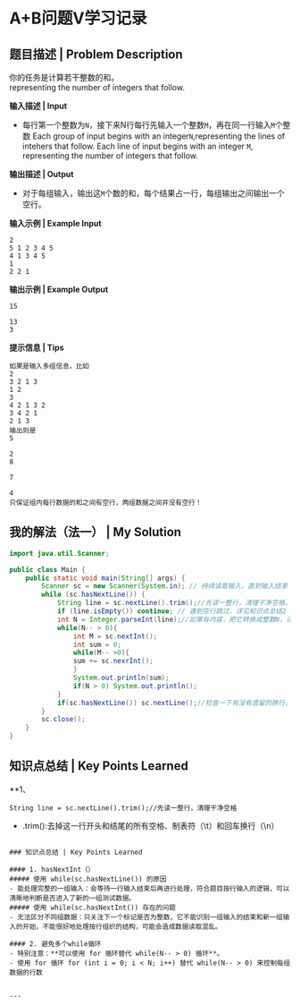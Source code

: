 # A+B问题Ⅴ学习记录

## 题目描述 | Problem Description
你的任务是计算若干整数的和。  
representing the number of integers that follow.

**输入描述 | Input**   
- 每行第一个整数为`N`，接下来N行每行先输入一个整数`M`，再在同一行输入`M`个整数
Each group of input begins with an integer`N`,representing the lines of intehers that follow.
Each line of input begins with an integer `M`, representing the number of integers that follow.

**输出描述 | Output**  
- 对于每组输入，输出这`M`个数的和，每个结果占一行，每组输出之间输出一个空行。

**输入示例 | Example Input**
```
2
5 1 2 3 4 5
4 1 3 4 5
1
2 2 1
```

**输出示例 | Example Output**
```
15

13
3
```
**提示信息 | Tips**
```
如果是输入多组信息，比如
2
3 2 1 3
1 2
3
4 2 1 3 2
3 4 2 1
2 1 3
输出则是
5

2
8

7

4
只保证组内每行数据的和之间有空行，两组数据之间并没有空行！
```

## 我的解法（法一） | My Solution

```java
import java.util.Scanner;

public class Main {
    public static void main(String[] args) {
        Scanner sc = new Scanner(System.in); // 持续读取输入，直到输入结束
        while (sc.hasNextLine()) {
            String line = sc.nextLine().trim();//先读一整行，清理干净空格，详见知识点总结1
            if (line.isEmpty()) continue; // 遇到空行跳过，详见知识点总结2
            int N = Integer.parseInt(line);//如果有内容，把它转换成整数N，详见知识点总结3
            while(N-- > 0){
                int M = sc.nextInt();
                int sum = 0;
                while(M-- >0){
                sum += sc.nexrInt();
                }
                System.out.println(sum);
                if(N > 0) System.out.println();
            }
            if(sc.hasNextLine()) sc.nextLine();//检查一下有没有遗留的换行，有就读掉，详见知识点总结4
        }    
        sc.close();
    }
}
```
## 知识点总结 | Key Points Learned
**1、
```
String line = sc.nextLine().trim();//先读一整行，清理干净空格
```
- .trim():去掉这一行开头和结尾的所有空格、制表符（\t）和回车换行（\n）
  
```

### 知识点总结 | Key Points Learned

#### 1. hasNextInt（）
##### 使用 while(sc.hasNextLine()) 的原因
- 能处理完整的一组输入：会等待一行输入结束后再进行处理，符合题目按行输入的逻辑，可以清晰地判断是否进入了新的一组测试数据。
##### 使用 while(sc.hasNextInt()) 存在的问题
- 无法区分不同组数据：只关注下一个标记是否为整数，它不能识别一组输入的结束和新一组输入的开始，不能很好地处理按行组织的结构，可能会造成数据读取混乱。

#### 2. 避免多个while循环
- 特别注意：**可以使用 for 循环替代 while(N-- > 0) 循环**。
- 使用 for 循环 for (int i = 0; i < N; i++) 替代 while(N-- > 0) 来控制每组数据的行数


---
 
